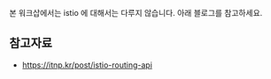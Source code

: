 본 워크삽에서는 istio 에 대해서는 다루지 않습니다. 아래 블로그를 참고하세요.




## 참고자료 ##

* https://itnp.kr/post/istio-routing-api
